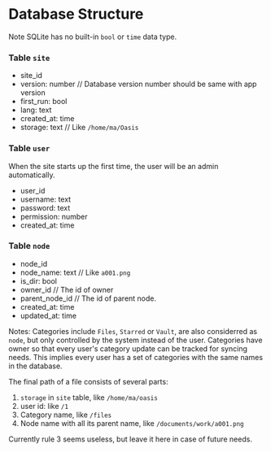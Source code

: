 # Database Structure

Note SQLite has no built-in `bool` or `time` data type.

### Table `site`

+ site_id
+ version: number // Database version number should be same with app version
+ first_run:   bool
+ lang: text
+ created_at: time
+ storage: text // Like `/home/ma/Oasis`

### Table `user`

When the site starts up the first time, the user will be an admin automatically.

+ user_id
+ username: text
+ password: text
+ permission: number   
+ created_at: time

### Table `node`

+ node_id
+ node_name: text  // Like `a001.png`
+ is_dir: bool 
+ owner_id       // The id of owner
+ parent_node_id      // The id of parent node.
+ created_at: time
+ updated_at: time

Notes: Categories include `Files`, `Starred` or `Vault`, are also considerred as `node`, but only controlled by the system instead of the user. Categories have owner so that every user's category update can be tracked for syncing needs. This implies every user has a set of categories with the same names in the database.

The final path of a file consists of several parts:
1. `storage` in `site` table, like `/home/ma/oasis`
2. user id: like `/1`
3. Category name, like `/files`
4. Node name with all its parent name, like `/documents/work/a001.png`

Currently rule 3 seems useless, but leave it here in case of future needs.